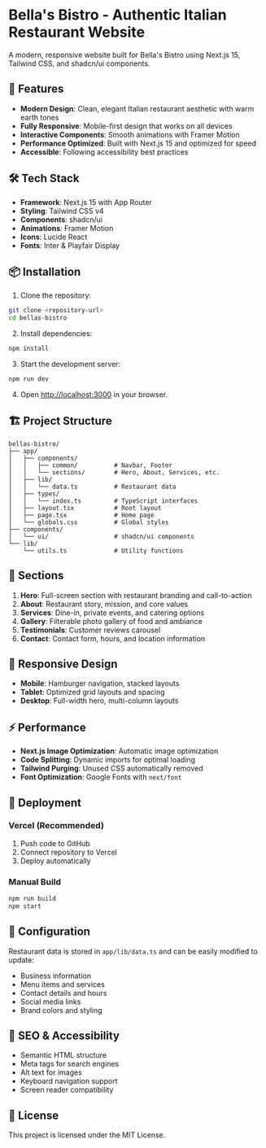 # Bella's Bistro - Authentic Italian Restaurant Website

A modern, responsive website built for Bella's Bistro using Next.js 15, Tailwind CSS, and shadcn/ui components.

## 🚀 Features

- **Modern Design**: Clean, elegant Italian restaurant aesthetic with warm earth tones
- **Fully Responsive**: Mobile-first design that works on all devices
- **Interactive Components**: Smooth animations with Framer Motion
- **Performance Optimized**: Built with Next.js 15 and optimized for speed
- **Accessible**: Following accessibility best practices

## 🛠️ Tech Stack

- **Framework**: Next.js 15 with App Router
- **Styling**: Tailwind CSS v4
- **Components**: shadcn/ui
- **Animations**: Framer Motion  
- **Icons**: Lucide React
- **Fonts**: Inter & Playfair Display

## 📦 Installation

1. Clone the repository:
```bash
git clone <repository-url>
cd bellas-bistro
```

2. Install dependencies:
```bash
npm install
```

3. Start the development server:
```bash
npm run dev
```

4. Open [http://localhost:3000](http://localhost:3000) in your browser.

## 🏗️ Project Structure

```
bellas-bistro/
├── app/
│   ├── components/
│   │   ├── common/          # Navbar, Footer
│   │   └── sections/        # Hero, About, Services, etc.
│   ├── lib/
│   │   └── data.ts          # Restaurant data
│   ├── types/
│   │   └── index.ts         # TypeScript interfaces
│   ├── layout.tsx           # Root layout
│   ├── page.tsx             # Home page
│   └── globals.css          # Global styles
├── components/
│   └── ui/                  # shadcn/ui components
└── lib/
    └── utils.ts             # Utility functions
```

## 🎨 Sections

1. **Hero**: Full-screen section with restaurant branding and call-to-action
2. **About**: Restaurant story, mission, and core values  
3. **Services**: Dine-in, private events, and catering options
4. **Gallery**: Filterable photo gallery of food and ambiance
5. **Testimonials**: Customer reviews carousel
6. **Contact**: Contact form, hours, and location information

## 📱 Responsive Design

- **Mobile**: Hamburger navigation, stacked layouts
- **Tablet**: Optimized grid layouts and spacing
- **Desktop**: Full-width hero, multi-column layouts

## ⚡ Performance

- **Next.js Image Optimization**: Automatic image optimization
- **Code Splitting**: Dynamic imports for optimal loading
- **Tailwind Purging**: Unused CSS automatically removed
- **Font Optimization**: Google Fonts with `next/font`

## 🚀 Deployment

### Vercel (Recommended)

1. Push code to GitHub
2. Connect repository to Vercel
3. Deploy automatically

### Manual Build

```bash
npm run build
npm start
```

## 🔧 Configuration

Restaurant data is stored in `app/lib/data.ts` and can be easily modified to update:
- Business information
- Menu items and services  
- Contact details and hours
- Social media links
- Brand colors and styling

## 🎯 SEO & Accessibility

- Semantic HTML structure
- Meta tags for search engines
- Alt text for images
- Keyboard navigation support
- Screen reader compatibility

## 📄 License

This project is licensed under the MIT License.
